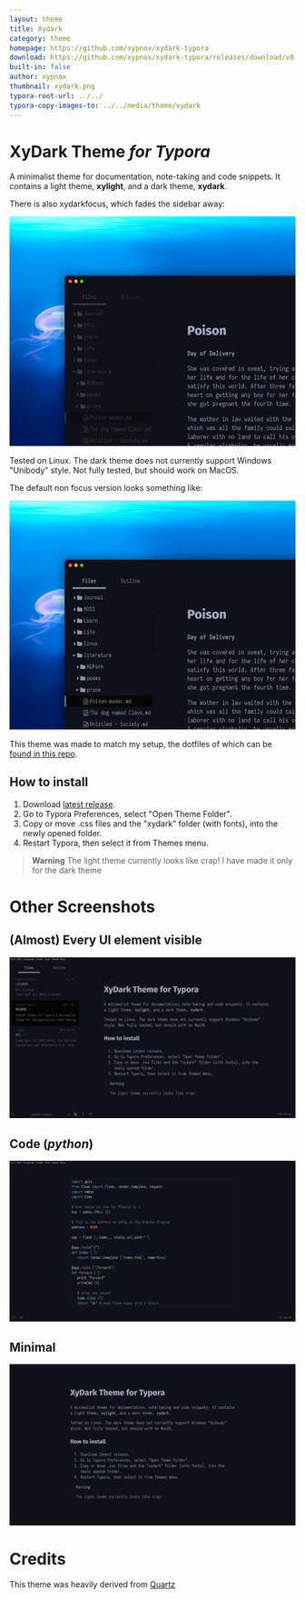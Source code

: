 ```yaml
---
layout: theme
title: Xydark
category: theme
homepage: https://github.com/xypnox/xydark-typora
download: https://github.com/xypnox/xydark-typora/releases/download/v0.2/theme.zip
built-in: false
author: xypnox
thumbnail: xydark.png
typora-root-url: ../../
typora-copy-images-to: ../../media/theme/xydark
---
```


# XyDark Theme _for Typora_

A minimalist theme for documentation, note-taking and code snippets. It contains a light theme, **xylight**, and a dark theme, **xydark**.

There is also xydarkfocus, which fades the sidebar away:

![](/media/theme/xydark/default.png)

Tested on Linux. The dark theme does not currently support Windows "Unibody" style. Not fully tested, but should work on MacOS.

The default non focus version looks something like:

![](/media/theme/xydark/no-focus.png)

This theme was made to match my setup, the dotfiles of which can be [found in this repo](https://github.com/xypnox/dotfiles/).

## How to install

1. Download [latest release](https://github.com/xypnox/xydark-typora/releases/latest).
2. Go to Typora Preferences, select "Open Theme Folder".
3. Copy or move .css files and the "xydark" folder (with fonts), into the newly opened folder.
4. Restart Typora, then select it from Themes menu.

> **Warning**
> The light theme currently looks like crap! I have made it only for the dark theme

# Other Screenshots

## (Almost) Every UI element visible

![every-ui screenshot](/media/theme/xydark/every-ui.png)

## Code (_python_)

![Code screenshot](/media/theme/xydark/code.png)

## Minimal

![Minimal screenshot](/media/theme/xydark/minimal.png)

# Credits

This theme was heavily derived from [Quartz](https://theme.typora.io/theme/Quartz/)
